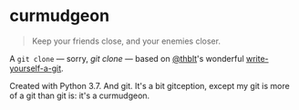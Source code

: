 # curmudgeon

> Keep your friends close, and your enemies closer.

A `git clone` — sorry, _git clone_ — based on [@thblt](https://github.com/thblt)'s wonderful [write-yourself-a-git](https://wyag.thb.lt "Seriously, check it out!").

Created with Python 3.7. And git. It's a bit gitception, except my git is more of a git than git is: it's a curmudgeon.
